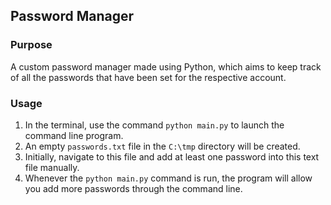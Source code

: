 ## Password Manager

### Purpose

A custom password manager made using Python, which aims to keep track of all the passwords that have been set for the respective account.

### Usage

1. In the terminal, use the command `python main.py` to launch the command line program.
2. An empty `passwords.txt` file in the `C:\tmp` directory will be created.
3. Initially, navigate to this file and add at least one password into this text file manually.
4. Whenever the `python main.py` command is run, the program will allow you add more passwords through the command line.